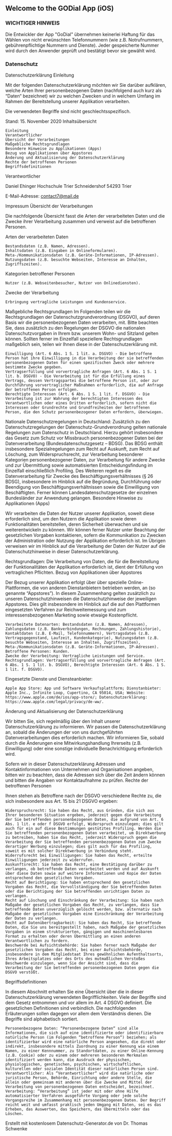 ## Welcome to the GODial App (iOS)



### WICHTIGER HINWEIS
Die Entwickler der App "GoDial" übernehmen keinerlei Haftung für das Wählen von nicht erwünschten Telefonnummern (wie z.B. Notrufnummern, gebührenpflichtige Nummern und Dienste). Jeder gespeicherte Nummer wird durch den Anwender geprüft und bestätigt bevor sie gewählt wird.

### Datenschutz

Datenschutzerklärung
Einleitung

Mit der folgenden Datenschutzerklärung möchten wir Sie darüber aufklären, welche Arten Ihrer personenbezogenen Daten (nachfolgend auch kurz als “Daten“ bezeichnet) wir zu welchen Zwecken und in welchem Umfang im Rahmen der Bereitstellung unserer Applikation verarbeiten.

Die verwendeten Begriffe sind nicht geschlechtsspezifisch.

Stand: 15. November 2020
Inhaltsübersicht

    Einleitung
    Verantwortlicher
    Übersicht der Verarbeitungen
    Maßgebliche Rechtsgrundlagen
    Besondere Hinweise zu Applikationen (Apps)
    Bezug von Applikationen über Appstores
    Änderung und Aktualisierung der Datenschutzerklärung
    Rechte der betroffenen Personen
    Begriffsdefinitionen

Verantwortlicher

Daniel Ehinger
Hochschule Trier
Schneidershof
54293 Trier

E-Mail-Adresse: contact7@mail.de

Impressum
Übersicht der Verarbeitungen

Die nachfolgende Übersicht fasst die Arten der verarbeiteten Daten und die Zwecke ihrer Verarbeitung zusammen und verweist auf die betroffenen Personen.

Arten der verarbeiteten Daten

    Bestandsdaten (z.B. Namen, Adressen).
    Inhaltsdaten (z.B. Eingaben in Onlineformularen).
    Meta-/Kommunikationsdaten (z.B. Geräte-Informationen, IP-Adressen).
    Nutzungsdaten (z.B. besuchte Webseiten, Interesse an Inhalten, Zugriffszeiten).

Kategorien betroffener Personen

    Nutzer (z.B. Webseitenbesucher, Nutzer von Onlinediensten).

Zwecke der Verarbeitung

    Erbringung vertragliche Leistungen und Kundenservice.

Maßgebliche Rechtsgrundlagen
Im Folgenden teilen wir die Rechtsgrundlagen der Datenschutzgrundverordnung (DSGVO), auf deren Basis wir die personenbezogenen Daten verarbeiten, mit. Bitte beachten Sie, dass zusätzlich zu den Regelungen der DSGVO die nationalen Datenschutzvorgaben in Ihrem bzw. unserem Wohn- und Sitzland gelten können. Sollten ferner im Einzelfall speziellere Rechtsgrundlagen maßgeblich sein, teilen wir Ihnen diese in der Datenschutzerklärung mit.

    Einwilligung (Art. 6 Abs. 1 S. 1 lit. a. DSGVO) - Die betroffene Person hat ihre Einwilligung in die Verarbeitung der sie betreffenden personenbezogenen Daten für einen spezifischen Zweck oder mehrere bestimmte Zwecke gegeben.
    Vertragserfüllung und vorvertragliche Anfragen (Art. 6 Abs. 1 S. 1 lit. b. DSGVO) - Die Verarbeitung ist für die Erfüllung eines Vertrags, dessen Vertragspartei die betroffene Person ist, oder zur Durchführung vorvertraglicher Maßnahmen erforderlich, die auf Anfrage der betroffenen Person erfolgen.
    Berechtigte Interessen (Art. 6 Abs. 1 S. 1 lit. f. DSGVO) - Die Verarbeitung ist zur Wahrung der berechtigten Interessen des Verantwortlichen oder eines Dritten erforderlich, sofern nicht die Interessen oder Grundrechte und Grundfreiheiten der betroffenen Person, die den Schutz personenbezogener Daten erfordern, überwiegen.

Nationale Datenschutzregelungen in Deutschland: Zusätzlich zu den Datenschutzregelungen der Datenschutz-Grundverordnung gelten nationale Regelungen zum Datenschutz in Deutschland. Hierzu gehört insbesondere das Gesetz zum Schutz vor Missbrauch personenbezogener Daten bei der Datenverarbeitung (Bundesdatenschutzgesetz – BDSG). Das BDSG enthält insbesondere Spezialregelungen zum Recht auf Auskunft, zum Recht auf Löschung, zum Widerspruchsrecht, zur Verarbeitung besonderer Kategorien personenbezogener Daten, zur Verarbeitung für andere Zwecke und zur Übermittlung sowie automatisierten Entscheidungsfindung im Einzelfall einschließlich Profiling. Des Weiteren regelt es die Datenverarbeitung für Zwecke des Beschäftigungsverhältnisses (§ 26 BDSG), insbesondere im Hinblick auf die Begründung, Durchführung oder Beendigung von Beschäftigungsverhältnissen sowie die Einwilligung von Beschäftigten. Ferner können Landesdatenschutzgesetze der einzelnen Bundesländer zur Anwendung gelangen.
Besondere Hinweise zu Applikationen (Apps)

Wir verarbeiten die Daten der Nutzer unserer Applikation, soweit diese erforderlich sind, um den Nutzern die Applikation sowie deren Funktionalitäten bereitstellen, deren Sicherheit überwachen und sie weiterentwickeln zu können. Wir können ferner Nutzer unter Beachtung der gesetzlichen Vorgaben kontaktieren, sofern die Kommunikation zu Zwecken der Administration oder Nutzung der Applikation erforderlich ist. Im Übrigen verweisen wir im Hinblick auf die Verarbeitung der Daten der Nutzer auf die Datenschutzhinweise in dieser Datenschutzerklärung.

Rechtsgrundlagen: Die Verarbeitung von Daten, die für die Bereitstellung der Funktionalitäten der Applikation erforderlich ist, dient der Erfüllung von vertraglichen Pflichten.
Bezug von Applikationen über Appstores

Der Bezug unserer Applikation erfolgt über über spezielle Online-Plattformen, die von anderen Dienstanbietern betrieben werden, an (so genannte “Appstores”). In diesem Zusammenhang gelten zusätzlich zu unseren Datenschutzhinweisen die Datenschutzhinweise der jeweiligen Appstores. Dies gilt insbesondere im Hinblick auf die auf den Plattformen eingesetzten Verfahren zur Reichweitemessung und zum interessensbezogenen Marketing sowie etwaige Kostenpflicht.

    Verarbeitete Datenarten: Bestandsdaten (z.B. Namen, Adressen), Zahlungsdaten (z.B. Bankverbindungen, Rechnungen, Zahlungshistorie), Kontaktdaten (z.B. E-Mail, Telefonnummern), Vertragsdaten (z.B. Vertragsgegenstand, Laufzeit, Kundenkategorie), Nutzungsdaten (z.B. besuchte Webseiten, Interesse an Inhalten, Zugriffszeiten), Meta-/Kommunikationsdaten (z.B. Geräte-Informationen, IP-Adressen).
    Betroffene Personen: Kunden.
    Zwecke der Verarbeitung: Vertragliche Leistungen und Service.
    Rechtsgrundlagen: Vertragserfüllung und vorvertragliche Anfragen (Art. 6 Abs. 1 S. 1 lit. b. DSGVO), Berechtigte Interessen (Art. 6 Abs. 1 S. 1 lit. f. DSGVO).

Eingesetzte Dienste und Diensteanbieter:

    Apple App Store: App und Software Verkaufsplattform; Dienstanbieter: Apple Inc., Infinite Loop, Cupertino, CA 95014, USA; Website: https://www.apple.com/de/ios/app-store/; Datenschutzerklärung: https://www.apple.com/legal/privacy/de-ww/.

Änderung und Aktualisierung der Datenschutzerklärung

Wir bitten Sie, sich regelmäßig über den Inhalt unserer Datenschutzerklärung zu informieren. Wir passen die Datenschutzerklärung an, sobald die Änderungen der von uns durchgeführten Datenverarbeitungen dies erforderlich machen. Wir informieren Sie, sobald durch die Änderungen eine Mitwirkungshandlung Ihrerseits (z.B. Einwilligung) oder eine sonstige individuelle Benachrichtigung erforderlich wird.

Sofern wir in dieser Datenschutzerklärung Adressen und Kontaktinformationen von Unternehmen und Organisationen angeben, bitten wir zu beachten, dass die Adressen sich über die Zeit ändern können und bitten die Angaben vor Kontaktaufnahme zu prüfen.
Rechte der betroffenen Personen

Ihnen stehen als Betroffene nach der DSGVO verschiedene Rechte zu, die sich insbesondere aus Art. 15 bis 21 DSGVO ergeben:

    Widerspruchsrecht: Sie haben das Recht, aus Gründen, die sich aus Ihrer besonderen Situation ergeben, jederzeit gegen die Verarbeitung der Sie betreffenden personenbezogenen Daten, die aufgrund von Art. 6 Abs. 1 lit. e oder f DSGVO erfolgt, Widerspruch einzulegen; dies gilt auch für ein auf diese Bestimmungen gestütztes Profiling. Werden die Sie betreffenden personenbezogenen Daten verarbeitet, um Direktwerbung zu betreiben, haben Sie das Recht, jederzeit Widerspruch gegen die Verarbeitung der Sie betreffenden personenbezogenen Daten zum Zwecke derartiger Werbung einzulegen; dies gilt auch für das Profiling, soweit es mit solcher Direktwerbung in Verbindung steht.
    Widerrufsrecht bei Einwilligungen: Sie haben das Recht, erteilte Einwilligungen jederzeit zu widerrufen.
    Auskunftsrecht: Sie haben das Recht, eine Bestätigung darüber zu verlangen, ob betreffende Daten verarbeitet werden und auf Auskunft über diese Daten sowie auf weitere Informationen und Kopie der Daten entsprechend den gesetzlichen Vorgaben.
    Recht auf Berichtigung: Sie haben entsprechend den gesetzlichen Vorgaben das Recht, die Vervollständigung der Sie betreffenden Daten oder die Berichtigung der Sie betreffenden unrichtigen Daten zu verlangen.
    Recht auf Löschung und Einschränkung der Verarbeitung: Sie haben nach Maßgabe der gesetzlichen Vorgaben das Recht, zu verlangen, dass Sie betreffende Daten unverzüglich gelöscht werden, bzw. alternativ nach Maßgabe der gesetzlichen Vorgaben eine Einschränkung der Verarbeitung der Daten zu verlangen.
    Recht auf Datenübertragbarkeit: Sie haben das Recht, Sie betreffende Daten, die Sie uns bereitgestellt haben, nach Maßgabe der gesetzlichen Vorgaben in einem strukturierten, gängigen und maschinenlesbaren Format zu erhalten oder deren Übermittlung an einen anderen Verantwortlichen zu fordern.
    Beschwerde bei Aufsichtsbehörde: Sie haben ferner nach Maßgabe der gesetzlichen Vorgaben das Recht, bei einer Aufsichtsbehörde, insbesondere in dem Mitgliedstaat Ihres gewöhnlichen Aufenthaltsorts, Ihres Arbeitsplatzes oder des Orts des mutmaßlichen Verstoßes Beschwerde einzulegen, wenn Sie der Ansicht sind, dass die Verarbeitung der Sie betreffenden personenbezogenen Daten gegen die DSGVO verstößt.

Begriffsdefinitionen

In diesem Abschnitt erhalten Sie eine Übersicht über die in dieser Datenschutzerklärung verwendeten Begrifflichkeiten. Viele der Begriffe sind dem Gesetz entnommen und vor allem im Art. 4 DSGVO definiert. Die gesetzlichen Definitionen sind verbindlich. Die nachfolgenden Erläuterungen sollen dagegen vor allem dem Verständnis dienen. Die Begriffe sind alphabetisch sortiert.

    Personenbezogene Daten: “Personenbezogene Daten“ sind alle Informationen, die sich auf eine identifizierte oder identifizierbare natürliche Person (im Folgenden “betroffene Person“) beziehen; als identifizierbar wird eine natürliche Person angesehen, die direkt oder indirekt, insbesondere mittels Zuordnung zu einer Kennung wie einem Namen, zu einer Kennnummer, zu Standortdaten, zu einer Online-Kennung (z.B. Cookie) oder zu einem oder mehreren besonderen Merkmalen identifiziert werden kann, die Ausdruck der physischen, physiologischen, genetischen, psychischen, wirtschaftlichen, kulturellen oder sozialen Identität dieser natürlichen Person sind.
    Verantwortlicher: Als “Verantwortlicher“ wird die natürliche oder juristische Person, Behörde, Einrichtung oder andere Stelle, die allein oder gemeinsam mit anderen über die Zwecke und Mittel der Verarbeitung von personenbezogenen Daten entscheidet, bezeichnet.
    Verarbeitung: “Verarbeitung” ist jeder mit oder ohne Hilfe automatisierter Verfahren ausgeführte Vorgang oder jede solche Vorgangsreihe im Zusammenhang mit personenbezogenen Daten. Der Begriff reicht weit und umfasst praktisch jeden Umgang mit Daten, sei es das Erheben, das Auswerten, das Speichern, das Übermitteln oder das Löschen.

Erstellt mit kostenlosem Datenschutz-Generator.de von Dr. Thomas Schwenke

